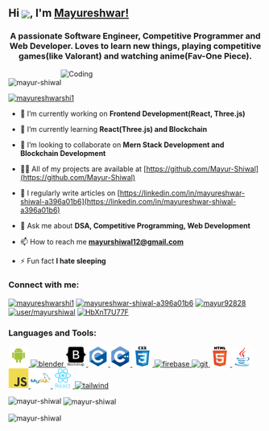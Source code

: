 ## Hi <img align="center" src="https://github.com/TheDudeThatCode/TheDudeThatCode/blob/master/Assets/Hi.gif" width="29px">, I'm [Mayureshwar!](https://github.com/harry6003) 
<!-- <h1 align="center">Hi 👋, I'm Mayureshwar Shiwal</h1> -->
<h3 align="center">A passionate Software Engineer, Competitive Programmer and Web Developer. Loves to learn new things, playing competitive games(like Valorant) and watching anime(Fav-One Piece).</h3>
<img align="right" alt="Coding" width="400" src="https://imgs.search.brave.com/vNRWoqK5KpX2lV9iFcCgcufOeHQ3oPIdX0eKuhf00NU/rs:fit:800:600:1/g:ce/aHR0cHM6Ly9pbWFn/ZXMuc3F1YXJlc3Bh/Y2UtY2RuLmNvbS9j/b250ZW50L3YxLzU3/NjlmYzQwMWI2MzFi/YWIxYWRkYjJhYi8x/NTQxNTgwNjExNjI0/LVRFNjRRR0tSSkc4/U1dBSVVTN05TL2Nv/ZGluZy1mcmVhay5n/aWY.gif">
<p align="left"> <img src="https://komarev.com/ghpvc/?username=mayur-shiwal&label=Profile%20views&color=0e75b6&style=flat" alt="mayur-shiwal" /> </p>

<p align="left"> <a href="https://twitter.com/mayureshwarshi1" target="blank"><img src="https://img.shields.io/twitter/follow/mayureshwarshi1?logo=twitter&style=for-the-badge" alt="mayureshwarshi1" /></a> </p>

- 🔭 I’m currently working on **Frontend Development(React, Three.js)**

- 🌱 I’m currently learning **React(Three.js) and Blockchain**

- 👯 I’m looking to collaborate on **Mern Stack Development and Blockchain Development**

- 👨‍💻 All of my projects are available at [https://github.com/Mayur-Shiwal](https://github.com/Mayur-Shiwal)

- 📝 I regularly write articles on [https://linkedin.com/in/mayureshwar-shiwal-a396a01b6](https://linkedin.com/in/mayureshwar-shiwal-a396a01b6)

- 💬 Ask me about **DSA, Competitive Programming, Web Development**

- 📫 How to reach me **mayurshiwal12@gmail.com**

- ⚡ Fun fact **I hate sleeping**

<h3 align="left">Connect with me:</h3>
<p align="left">
<a href="https://twitter.com/mayureshwar945" target="blank"><img align="center" src="https://raw.githubusercontent.com/rahuldkjain/github-profile-readme-generator/master/src/images/icons/Social/twitter.svg" alt="mayureshwarshi1" height="30" width="40" /></a>
<a href="https://linkedin.com/in/mayureshwar-shiwal-a396a01b6" target="blank"><img align="center" src="https://raw.githubusercontent.com/rahuldkjain/github-profile-readme-generator/master/src/images/icons/Social/linked-in-alt.svg" alt="mayureshwar-shiwal-a396a01b6" height="30" width="40" /></a>
<a href="https://www.leetcode.com/mayur92828" target="blank"><img align="center" src="https://raw.githubusercontent.com/rahuldkjain/github-profile-readme-generator/master/src/images/icons/Social/leet-code.svg" alt="mayur92828" height="30" width="40" /></a>
<a href="https://auth.geeksforgeeks.org/user/user/mayurshiwal" target="blank"><img align="center" src="https://raw.githubusercontent.com/rahuldkjain/github-profile-readme-generator/master/src/images/icons/Social/geeks-for-geeks.svg" alt="user/mayurshiwal" height="30" width="40" /></a>
<a href="https://discord.gg/HbXnT7U77F" target="blank"><img align="center" src="https://raw.githubusercontent.com/rahuldkjain/github-profile-readme-generator/master/src/images/icons/Social/discord.svg" alt="HbXnT7U77F" height="30" width="40" /></a>
</p>

<h3 align="left">Languages and Tools:</h3>
<p align="left"> <a href="https://developer.android.com" target="_blank" rel="noreferrer"> <img src="https://raw.githubusercontent.com/devicons/devicon/master/icons/android/android-original-wordmark.svg" alt="android" width="40" height="40"/> </a> <a href="https://www.blender.org/" target="_blank" rel="noreferrer"> <img src="https://download.blender.org/branding/community/blender_community_badge_white.svg" alt="blender" width="40" height="40"/> </a> <a href="https://getbootstrap.com" target="_blank" rel="noreferrer"> <img src="https://raw.githubusercontent.com/devicons/devicon/master/icons/bootstrap/bootstrap-plain-wordmark.svg" alt="bootstrap" width="40" height="40"/> </a> <a href="https://www.cprogramming.com/" target="_blank" rel="noreferrer"> <img src="https://raw.githubusercontent.com/devicons/devicon/master/icons/c/c-original.svg" alt="c" width="40" height="40"/> </a> <a href="https://www.w3schools.com/cpp/" target="_blank" rel="noreferrer"> <img src="https://raw.githubusercontent.com/devicons/devicon/master/icons/cplusplus/cplusplus-original.svg" alt="cplusplus" width="40" height="40"/> </a> <a href="https://www.w3schools.com/css/" target="_blank" rel="noreferrer"> <img src="https://raw.githubusercontent.com/devicons/devicon/master/icons/css3/css3-original-wordmark.svg" alt="css3" width="40" height="40"/> </a> <a href="https://firebase.google.com/" target="_blank" rel="noreferrer"> <img src="https://www.vectorlogo.zone/logos/firebase/firebase-icon.svg" alt="firebase" width="40" height="40"/> </a> <a href="https://git-scm.com/" target="_blank" rel="noreferrer"> <img src="https://www.vectorlogo.zone/logos/git-scm/git-scm-icon.svg" alt="git" width="40" height="40"/> </a> <a href="https://www.w3.org/html/" target="_blank" rel="noreferrer"> <img src="https://raw.githubusercontent.com/devicons/devicon/master/icons/html5/html5-original-wordmark.svg" alt="html5" width="40" height="40"/> </a> <a href="https://www.java.com" target="_blank" rel="noreferrer"> <img src="https://raw.githubusercontent.com/devicons/devicon/master/icons/java/java-original.svg" alt="java" width="40" height="40"/> </a> <a href="https://developer.mozilla.org/en-US/docs/Web/JavaScript" target="_blank" rel="noreferrer"> <img src="https://raw.githubusercontent.com/devicons/devicon/master/icons/javascript/javascript-original.svg" alt="javascript" width="40" height="40"/> </a> <a href="https://www.mysql.com/" target="_blank" rel="noreferrer"> <img src="https://raw.githubusercontent.com/devicons/devicon/master/icons/mysql/mysql-original-wordmark.svg" alt="mysql" width="40" height="40"/> </a> <a href="https://reactjs.org/" target="_blank" rel="noreferrer"> <img src="https://raw.githubusercontent.com/devicons/devicon/master/icons/react/react-original-wordmark.svg" alt="react" width="40" height="40"/> </a> <a href="https://tailwindcss.com/" target="_blank" rel="noreferrer"> <img src="https://www.vectorlogo.zone/logos/tailwindcss/tailwindcss-icon.svg" alt="tailwind" width="40" height="40"/> </a> </p>

<p><img align="left" src="https://github-readme-stats.vercel.app/api/top-langs?username=mayur-shiwal&show_icons=true&locale=en&layout=compact" alt="mayur-shiwal" /></p>

<p>&nbsp;<img align="center" src="https://github-readme-stats.vercel.app/api?username=mayur-shiwal&show_icons=true&locale=en" alt="mayur-shiwal" /></p>

<p><img align="center" src="https://github-readme-streak-stats.herokuapp.com/?user=mayur-shiwal&" alt="mayur-shiwal" /></p>
